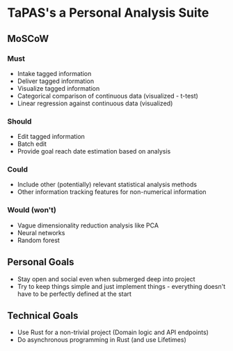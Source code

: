 # TaPAS's a Personal Analysis Suite

## MoSCoW
### Must
 - Intake tagged information
 - Deliver tagged information
 - Visualize tagged information
 - Categorical comparison of continuous data (visualized - t-test)
 - Linear regression against continuous data (visualized)
### Should
 - Edit tagged information
 - Batch edit
 - Provide goal reach date estimation based on analysis
### Could
 - Include other (potentially) relevant statistical analysis methods
 - Other information tracking features for non-numerical information
### Would (won't)
 - Vague dimensionality reduction analysis like PCA
 - Neural networks
 - Random forest
 

## Personal Goals

 - Stay open and social even when submerged deep into project
 - Try to keep things simple and just implement things - everything doesn't have to be perfectly defined at the start

## Technical Goals

 - Use Rust for a non-trivial project (Domain logic and API endpoints)
 - Do asynchronous programming in Rust (and use Lifetimes)
